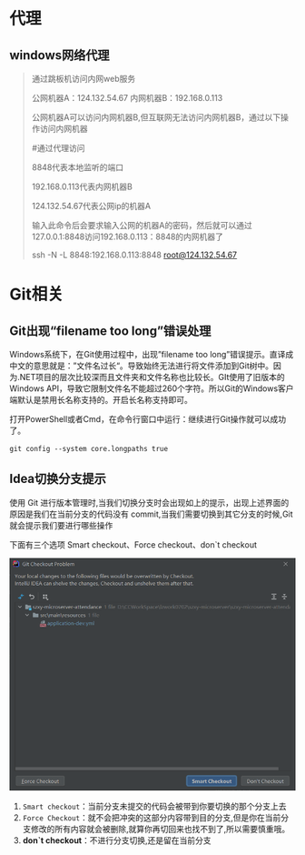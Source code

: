 # 代理

## windows网络代理

> 通过跳板机访问内网web服务
>
> 公网机器A：124.132.54.67
> 内网机器B：192.168.0.113
>
> 公网机器A可以访问内网机器B,但互联网无法访问内网机器B，通过以下操作访问内网机器
>
> #通过代理访问
>
> 8848代表本地监听的端口  
>
> 192.168.0.113代表内网机器B
>
> 124.132.54.67代表公网ip的机器A
>
> 输入此命令后会要求输入公网的机器A的密码，然后就可以通过127.0.0.1:8848访问192.168.0.113：8848的内网机器了
>
> ssh -N -L 8848:192.168.0.113:8848 root@124.132.54.67

# Git相关

## Git出现“filename too long”错误处理

Windows系统下，在Git使用过程中，出现”filename too long”错误提示。直译成中文的意思就是：”文件名过长“。导致始终无法进行将文件添加到Git树中。因为.NET项目的层次比较深而且文件夹和文件名称也比较长。GIt使用了旧版本的Windows API，导致它限制文件名不能超过260个字符。所以Git的Windows客户端默认是禁用长名称支持的。开启长名称支持即可。

打开PowerShell或者Cmd，在命令行窗口中运行：继续进行Git操作就可以成功了。

```shell
git config --system core.longpaths true
```

## Idea切换分支提示

使用 Git 进行版本管理时,当我们切换分支时会出现如上的提示，出现上述界面的原因是我们在当前分支的代码没有 commit,当我们需要切换到其它分支的时候,Git 就会提示我们要进行哪些操作

下面有三个选项 Smart checkout、Force checkout、don`t checkout

![image-20221128150354198](images/image-20221128150354198.png)


1. `Smart checkout`：当前分支未提交的代码会被带到你要切换的那个分支上去
2. `Force Checkout`：就不会把冲突的这部分内容带到目的分支,但是你在当前分支修改的所有内容就会被删除,就算你再切回来也找不到了,所以需要慎重哦。
3. **don`t checkout**：不进行分支切换,还是留在当前分支